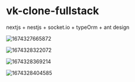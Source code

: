 # vk-clone-fullstack
nextjs + nestjs + socket.io + typeOrm + ant design


![1674327665872](https://user-images.githubusercontent.com/10204493/213883179-1b2709dc-2a54-45be-b910-4085feeb1d9e.jpg)


![1674328322072](https://user-images.githubusercontent.com/10204493/213883349-4967aafe-ed99-4111-a748-0deca3157edc.jpg)


![1674328369214](https://user-images.githubusercontent.com/10204493/213883352-6c6d2d94-77cf-4ac4-9595-d46a62ddaa59.jpg)


![1674328404585](https://user-images.githubusercontent.com/10204493/213883353-e6f22a0b-8983-4673-89fa-01653ebec773.jpg)
